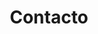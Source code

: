---
title: "Contacto"
description : "Nuestros teléfonos de contacto"

office:
  title : "Teléfonos de contacto"  
  content : "Contáctenos por Whatsapp, o puede realizar una llamada a los siguientes números."
  whatsapp:
    - numero: "543541678970"       
    - numero: "543541692248"

draft: false
---